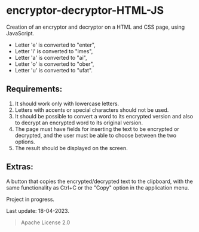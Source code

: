 # encryptor-decryptor-HTML-JS
Creation of an encryptor and decryptor on a HTML and CSS page, using JavaScript.

* Letter 'e' is converted to "enter",
* Letter 'i' is converted to "imes",
* Letter 'a' is converted to "ai",
* Letter 'o' is converted to "ober",
* Letter 'u' is converted to "ufat".


## Requirements:
1. It should work only with lowercase letters.
2. Letters with accents or special characters should not be used.
3. It should be possible to convert a word to its encrypted version and also to decrypt an encrypted word to its original version.
4. The page must have fields for inserting the text to be encrypted or decrypted, and the user must be able to choose between the two options.
5. The result should be displayed on the screen.

## Extras:
A button that copies the encrypted/decrypted text to the clipboard, with the same functionality as Ctrl+C or the "Copy" option in the application menu.


Project in progress.

Last update: 18-04-2023.



>Apache License 2.0
